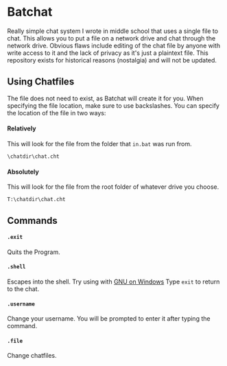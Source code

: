 # Batchat

Really simple chat system I wrote in middle school that uses a single file to chat. This allows you to put a file on a network drive and chat through the network drive. Obvious flaws include editing of the chat file by anyone with write access to it and the lack of privacy as it's just a plaintext file. This repository exists for historical reasons (nostalgia) and will not be updated. 

## Using Chatfiles

The file does not need to exist, as Batchat will create it for you. When specifying the file location, make sure to use backslashes. You can specify the location of the file in two ways:

#### Relatively

This will look for the file from the folder that `in.bat` was run from.

`\chatdir\chat.cht`

#### Absolutely

This will look for the file from the root folder of whatever drive you choose.

`T:\chatdir\chat.cht`

## Commands

#### `.exit`

Quits the Program.

#### `.shell`

Escapes into the shell. Try using with [GNU on Windows](https://github.com/bmatzelle/gow) Type `exit` to return to the chat.

#### `.username`

Change your username. You will be prompted to enter it after typing the command.

#### `.file`

Change chatfiles.
